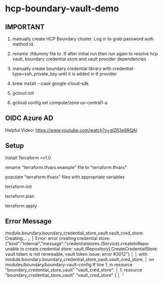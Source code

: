 # hcp-boundary-vault-demo

## IMPORTANT
1) manually create HCP Boundary cluster.  Log in to grab password auth method id.

2) rename .tfdummy file to .tf after initial run then run again to resolve hcp vault, boundary credential store and vault provider dependencies

3) manually create boundary credential library with credential-type=ssh_private_key until it is added in tf provider

4) brew install --cask google-cloud-sdk

5) gcloud init

6) gcloud config set compute/zone us-central1-a

## OIDC Azure AD
Helpful Video: https://www.youtube.com/watch?v=glZR3e9RQAI

## Setup
Install Terraform >v1.0

rename "terraform.tfvars.example" file to "terraform.tfvars"

populate "terraform.tfvars" files with appropriate variables

terraform init

terraform plan

terraform apply

## Error Message

module.boundary.boundary_credential_store_vault.vault_cred_store: Creating...
╷
│ Error: error creating credential store: {"kind":"Internal","message":"credentialstores.(Service).createInRepo: unable to create credential store: vault.(Repository).CreateCredentialStore: vault token is not renewable, vault token issue: error #3012"}
│ 
│   with module.boundary.boundary_credential_store_vault.vault_cred_store,
│   on modules/boundary/boundary-vault-config.tf line 1, in resource "boundary_credential_store_vault" "vault_cred_store":
│    1: resource "boundary_credential_store_vault" "vault_cred_store" {
│ 
╵

